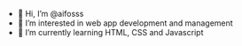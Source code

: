 - 👋 Hi, I’m @aifosss
- 👀 I’m interested in web app development and management
- 🌱 I’m currently learning HTML, CSS and Javascript

<!---
aifosss/aifosss is a ✨ special ✨ repository because its `README.md` (this file) appears on your GitHub profile.
You can click the Preview link to take a look at your changes.
--->
